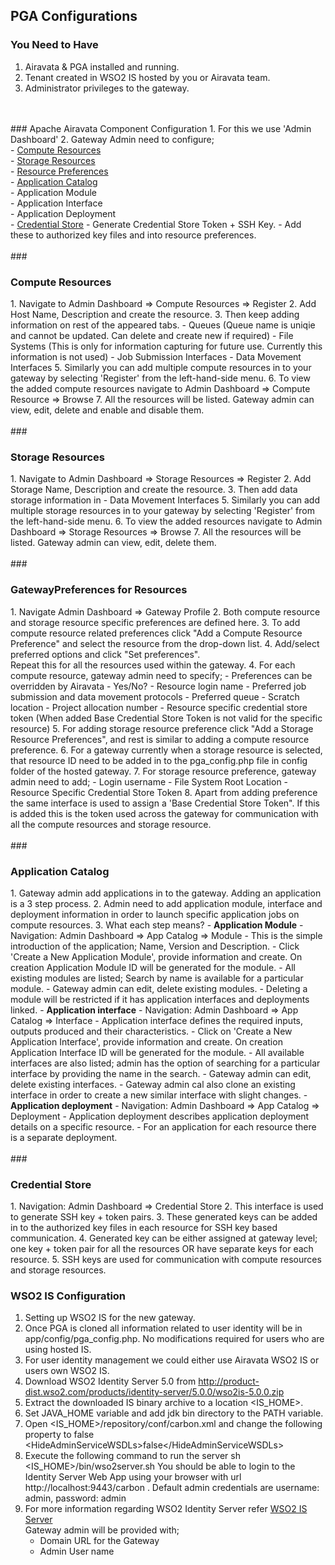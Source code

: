 ## PGA Configurations
### You Need to Have
1. Airavata & PGA installed and running.
2. Tenant created in WSO2 IS hosted by you or Airavata team.
3. Administrator privileges to the gateway.
<br>
<br>
### Apache Airavata Component Configuration
1. For this we use 'Admin Dashboard'
2. Gateway Admin need to configure;<br>
	- <a href="#CompResource">Compute Resources</a><br>
	- <a href="#StoreResource">Storage Resources</a><br>
	- <a href= "#Preference">Resource Preferences</a><br>
	- <a href= "#AppCatalog">Application Catalog</a><br>
		- Application Module<br>
		- Application Interface<br>
		- Application Deployment<br>
	- <a href= "#Credentials">Credential Store</a>
		- Generate Credential Store Token + SSH Key.
		- Add these to authorized key files and into resource preferences.
<br>
<br>
###<h3 id="CompResource">Compute Resources</h3>
1. Navigate to Admin Dashboard &#8658; Compute Resources &#8658; Register
2. Add Host Name, Description and create the resource.
3. Then keep adding information on rest of the appeared tabs.
	- Queues (Queue name is uniqie and cannot be updated. Can delete and create new if required)
	- File Systems (This is only for information capturing for future use. Currently this information is not used)
	- Job Submission Interfaces
	- Data Movement Interfaces
5. Similarly you can add multiple compute resources in to your gateway by selecting 'Register' from the left-hand-side menu.
6. To view the added compute resources navigate to Admin Dashboard &#8658; Compute Resource &#8658; Browse
7. All the resources will be listed. Gateway admin can view, edit, delete and enable and disable them.
<br>
<br>
###<h3 id="StoreResource">Storage Resources</h3>
1. Navigate to Admin Dashboard &#8658; Storage Resources &#8658; Register
2. Add Storage Name, Description and create the resource.
3. Then add data storage information in
	- Data Movement Interfaces
5. Similarly you can add multiple storage resources in to your gateway by selecting 'Register' from the left-hand-side menu.
6. To view the added resources navigate to Admin Dashboard &#8658; Storage Resources &#8658; Browse
7. All the resources will be listed. Gateway admin can view, edit, delete them.
<br>
<br>
###<h3 id="Preference">GatewayPreferences for Resources</h3>
1. Navigate Admin Dashboard &#8658; Gateway Profile
2. Both compute resource and storage resource specific preferences are defined here.
3. To add compute resource related preferences click "Add a Compute Resource Preference" and select the resource from the drop-down list.
4. Add/select preferred options and click "Set preferences".
<br>Repeat this for all the resources used within the gateway.
4. For each compute resource, gateway admin need to specify;
  	- Preferences can be overridden by Airavata - Yes/No?
  	- Resource login name
  	- Preferred job submission and data movement protocols
  	- Preferred queue
  	- Scratch location
  	- Project allocation number
  	- Resource specific credential store token (When added Base Credential Store Token is not valid for the specific resource)
5. For adding storage resource preference click "Add a Storage Resource Preferences", and rest is similar to adding a compute resource preference.
6. For a gateway currently when a storage resource is selected, that resource ID need to be added in to the pga_config.php file in config folder of the hosted gateway.
7. For storage resource preference, gateway admin need to add;
	- Login username
	- File System Root Location
	- Resource Specific Credential Store Token
8. Apart from adding preference the same interface is used to assign a 'Base Credential Store Token". If this is added this is the token used across the gateway for communication with all the compute resources and storage resource.
<br>
<br>
### <h3 id="AppCatalog">Application Catalog</h3>
1. Gateway admin add applications in to the gateway. Adding an application is a 3 step process.
2. Admin need to add application module, interface and deployment information in order to launch specific application jobs on compute resources.
3. What each step means?
	- <b class="blue">Application Module</b>
		- Navigation: Admin Dashboard &#8658; App Catalog &#8658; Module
		- This is the simple introduction of the application; Name, Version and Description.
		- Click 'Create a New Application Module', provide information and create. On creation Application Module ID will be generated for the module.
		- All existing modules are listed; Search by name is available for a particular module.
		- Gateway admin can edit, delete existing modules.
		- Deleting a module will be restricted if it has application interfaces and deployments linked.
	- <b class="blue">Application interface</b>
		- Navigation: Admin Dashboard &#8658; App Catalog &#8658; Interface
		- Application interface defines the required inputs, outputs produced and their characteristics.
		- Click on 'Create a New Application Interface', provide information and create. On creation Application Interface ID will be generated for the module.
        - All available interfaces are also listed; admin has the option of searching for a particular interface by providing the name in the search.
        - Gateway admin can edit, delete existing interfaces.
        - Gateway admin cal also clone an existing interface in order to create a new similar interface with slight changes.
	- <b class="blue">Application deployment</b>
		- Navigation: Admin Dashboard &#8658; App Catalog &#8658; Deployment
			- Application deployment describes application deployment details on a specific resource.
			- For an application for each resource there is a separate deployment.
<br>
<br>
### <h3 id="Credentials">Credential Store</h3>
1. Navigation: Admin Dashboard &#8658; Credential Store
2. This interface is used to generate SSH key + token pairs.
3. These generated keys can be added in to the authorized key files in each resource for SSH key based communication.
4. Generated key can be either assigned at gateway level; one key + token pair  for all the resources OR have separate keys for each resource.
5. SSH keys are used for communication with compute resources and storage resources.

### <h3 id="Preference">WSO2 IS Configuration</h3>
1. Setting up WSO2 IS for the new gateway.
2. Once PGA is cloned all information related to user identity will be in app/config/pga_config.php. No modifications required for users who are using 	hosted IS.
3. For user identity management we could either use Airavata WSO2 IS or users own WSO2 IS.
4. Download WSO2 Identity Server 5.0 from http://product-dist.wso2.com/products/identity-server/5.0.0/wso2is-5.0.0.zip
5. Extract the downloaded IS binary archive to a location <IS_HOME>.
6. Set JAVA_HOME variable and add jdk bin directory to the PATH variable.
7. Open <IS_HOME>/repository/conf/carbon.xml and change the following property to false
&#60;HideAdminServiceWSDLs&#62;false&#60;/HideAdminServiceWSDLs&#62;
8. Execute the following command to run the server
sh <IS_HOME>/bin/wso2server.sh
You should be able to login to the Identity Server Web App using your browser with url http://localhost:9443/carbon . Default admin credentials are username: admin, password: admin
9. For more information regarding WSO2 Identity Server refer <a href="https://docs.wso2.org/display/IS460/Deploying+in+Production" target="_blank">WSO2 IS Server</a>
<br>Gateway admin will be provided with;
	- Domain URL for the Gateway
	- Admin User name



	

